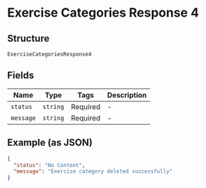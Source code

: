 
# Exercise Categories Response 4

## Structure

`ExerciseCategoriesResponse4`

## Fields

| Name | Type | Tags | Description |
|  --- | --- | --- | --- |
| `status` | `string` | Required | - |
| `message` | `string` | Required | - |

## Example (as JSON)

```json
{
  "status": "No Content",
  "message": "Exercise category deleted successfully"
}
```

